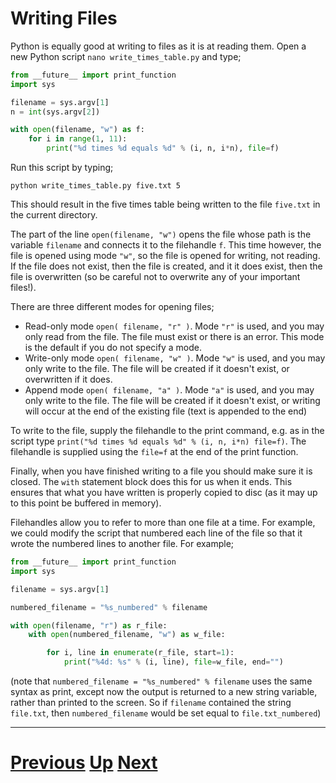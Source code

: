 # Writing Files

Python is equally good at writing to files as it is at reading them. Open a new Python script `nano write_times_table.py` and type;

```python
from __future__ import print_function
import sys

filename = sys.argv[1]
n = int(sys.argv[2])

with open(filename, "w") as f:
    for i in range(1, 11):
        print("%d times %d equals %d" % (i, n, i*n), file=f)
```

Run this script by typing;

    python write_times_table.py five.txt 5

This should result in the five times table being written to the file `five.txt` in the current directory.

The part of the line `open(filename, "w")` opens the file whose path is the variable `filename` and connects it to the filehandle `f`. This time however, the file is opened using mode `"w"`, so the file is opened for writing, not reading. If the file does not exist, then the file is created, and it it does exist, then the file is overwritten (so be careful not to overwrite any of your important files!).

There are three different modes for opening files;

* Read-only mode `open( filename, "r" )`. Mode `"r"` is used, and you may only read from the file. The file must exist or there is an error. This mode is the default if you do not specify a mode.
* Write-only mode `open( filename, "w" )`. Mode `"w"` is used, and you may only write to the file. The file will be created if it doesn't exist, or overwritten if it does.
* Append mode `open( filename, "a" )`. Mode `"a"` is used, and you may only write to the file. The file will be created if it doesn't exist, or writing will occur at the end of the existing file (text is appended to the end)

To write to the file, supply the filehandle to the print command, e.g. as in the script type `print("%d times %d equals %d" % (i, n, i*n) file=f)`. The filehandle is supplied using the `file=f` at the end of the print function.

Finally, when you have finished writing to a file you should make sure it is closed. The `with` statement block does this for us when it ends. This ensures that what you have written is properly copied to disc (as it may up to this point be buffered in memory).

Filehandles allow you to refer to more than one file at a time. For example, we could modify the script that numbered each line of the file so that it wrote the numbered lines to another file. For example;

```python
from __future__ import print_function
import sys

filename = sys.argv[1]

numbered_filename = "%s_numbered" % filename

with open(filename, "r") as r_file:
    with open(numbered_filename, "w") as w_file:

        for i, line in enumerate(r_file, start=1):
            print("%4d: %s" % (i, line), file=w_file, end="")
```

(note that `numbered_filename = "%s_numbered" % filename` uses the same syntax as print, except now the output is returned to a new string variable, rather than printed to the screen. So if `filename` contained the string `file.txt`, then `numbered_filename` would be set equal to `file.txt_numbered`)

***

# [Previous](files.md) [Up](README.md) [Next](splitting.md)
